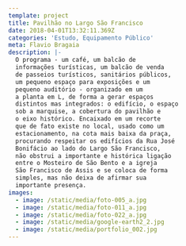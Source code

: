 ```yaml
---
template: project
title: Pavilhão no Largo São Francisco
date: 2018-04-01T13:32:11.369Z
categories: 'Estudo, Equipamento Público'
meta: Flavio Bragaia
description: |-
  O programa - um café, um balcão de
  informações turísticas, um balcão de venda
  de passeios turísticos, sanitários públicos,
  um pequeno espaço para exposições e um
  pequeno auditório - organizado em um
  a planta em L, de forma a gerar espaços
  distintos mas integrados: o edifício, o espaço
  sob a marquise, a cobertura do pavilhão e
  o eixo histórico. Encaixado em um recorte
  que de fato existe no local, usado como um
  estacionamento, na cota mais baixa da praça,
  procurando respeitar os edifícios da Rua José
  Bonifácio ao lado do Largo São Francisco,
  não obstrui a importante e histórica ligação
  entre o Mosteiro de São Bento e a igreja
  São Francisco de Assis e se coloca de forma
  simples, mas não deixa de afirmar sua
  importante presença.
images:
  - image: /static/media/foto-005_a.jpg
  - image: /static/media/foto-011_a.jpg
  - image: /static/media/foto-022_a.jpg
  - image: /static/media/google-earth2_2.jpg
  - image: /static/media/portfolio_002.jpg
---
```

